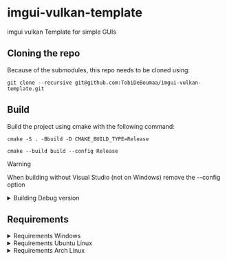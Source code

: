 # imgui-vulkan-template
imgui vulkan Template for simple GUIs

## Cloning the repo
Because of the submodules, this repo needs to be cloned using:
```
git clone --recursive git@github.com:TobiDeBoumaa/imgui-vulkan-template.git
```
## Build
Build the project using cmake with the following command:
```
cmake -S . -Bbuild -D CMAKE_BUILD_TYPE=Release
```
```
cmake --build build --config Release
```

> [!WARNING]  
> When building without Visual Studio (not on Windows) remove the --config option

<details>
<summary>Building Debug version</summary>
```
cmake -S . -Bbuild -D CMAKE_BUILD_TYPE=Debug
```
```
cmake --build build --config Debug
```
</details>

## Requirements
<details>
<summary>Requirements Windows</summary>
vulkan sdk is required: https://vulkan.lunarg.com/sdk/home#windows
</details>


<details>
<summary>Requirements Ubuntu Linux</summary>
```
apt install vulkan-tools
apt install libwayland-dev pkg-config libxkbcommon-dev libx11-dev libxrandr-dev libxinerama-dev libxi-dev
```
vulkan sdk 'can' also be necessary: https://vulkan.lunarg.com/doc/sdk/1.3.239.0/linux/getting_started_ubuntu.html

</details>





<details>
<summary>Requirements Arch Linux</summary>
  
```
pacman -S vulkan-tools
pacman -S wayland
pacman -S libxkbcommon libxrandr libxinerama libxi
```

</details>
